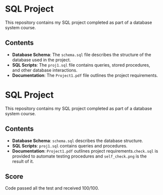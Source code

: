 # SQL Project

This repository contains my SQL project completed as part of a database system course.

## Contents

- **Database Schema**: The `schema.sql` file describes the structure of the database used in the project.
- **SQL Scripts**: The `proj1.sql` file contains queries, stored procedures, and other database interactions.
- **Documentation**: The `Project1.pdf` file outlines the project requirements.
# SQL Project

This repository contains my SQL project completed as part of a database system course.

## Contents

- **Database Schema**: `schema.sql` describes the database structure.
- **SQL Scripts**: `proj1.sql` contains queries and procedures.
- **Documentation**: `Project1.pdf` outlines project requirements.`check.sql` is provided to automate testing procedures and `self_check.png` is the result of it.

## Score

Code passed all the test and received 100/100.

